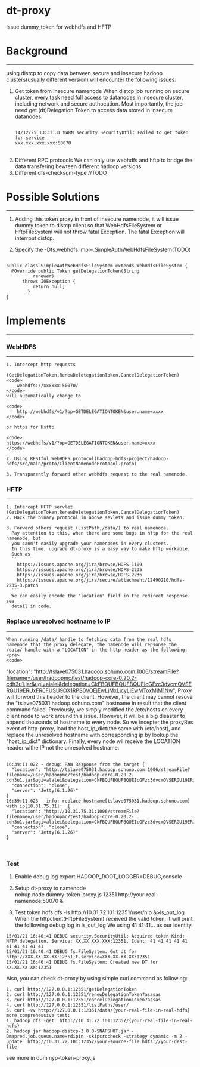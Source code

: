 dt-proxy
===========

Issue dummy_token for webhdfs and HFTP

# Background
**********************

using distcp to copy data between secure and insecure hadoop clusters(usually
        different version) will encounter the following issues:
1. Get token from insecure namenode
   When distcp job running on secure cluster, every task need full access to
   datanodes in insecure cluster, including network and secure authocation. Most
   importantly, the job need get (dt)Delegation Token to access data stored in insecure
   datanodes.
   <pre>
   <code>
   14/12/25 13:31:31 WARN security.SecurityUtil: Failed to get token for service
   xxx.xxx.xxx.xxx:50070
   </code>
   </pre>
2. Different RPC protocols
    We can only use webhdfs and hftp to bridge the data transfering bewteen different hadoop versions.
3. Different dfs-checksum-type
    //TODO
    

# Possible Solutions
*********************

1. Adding this token proxy in front of insecure namenode, it will issue dummy
   token to distcp client so that WebHdfsFileSystem or HftpFileSystem will not
   throw fatal Exception. The fatal Exception will interrput distcp.  

2. Specify the -Dfs.webhdfs.impl=<classpath>.SimpleAuthWebHdfsFileSystem(TODO) 
<p>
<code>
public class SimpleAuthWebHdfsFileSystem extends WebHdfsFileSystem {
  @Override public Token<DelegationTokenIdentifier> getDelegationToken(String
          renewer)
      throws IOException {
          return null;
        }
}
</code>
</p>


# Implements
****************
### WebHDFS
****************

    1. Intercept http requests
    
    (GetDelegationToken,RenewDeletegationToken,CancelDelegationToken)
    <code>
        webhdfs://xxxxxx:50070/
    </code>
    will automatically change to 
    
    <code>
        http://webhdfs/v1/?op=GETDELEGATIONTOKEN&user.name=xxxx
    </code>
    
    or https for Hsftp
    
    <code>
    https://webhdfs/v1/?op=GETDELEGATIONTOKEN&user.name=xxxx
    </code>
    
    2. Using RESTful WebHDFS protocol(hadoop-hdfs-project/hadoop-hdfs/src/main/proto/ClientNamenodeProtocol.proto)
    
    3. Transparently forward other webhdfs request to the real namenode.

### HFTP
***************

    1. Intercept HFTP servlet
    (GetDelegationToken,RenewDeletegationToken,CancelDelegationToken)
    2. Hack the binary protocol in above sevlets and issue dummy token.
    
    3. Forward others request (ListPath,/data/) to real namenode. 
      Pay attention to this, when there are some bugs in hftp for the real namenode, but
      you cann't easily upgrade your namenodes in every clusters.
      In this time, upgrade dt-proxy is a easy way to make hftp workable.
      Such as 
      ```
        https://issues.apache.org/jira/browse/HDFS-1109
        https://issues.apache.org/jira/browse/HDFS-2235 
        https://issues.apache.org/jira/browse/HDFS-2236
        https://issues.apache.org/jira/secure/attachment/12490210/hdfs-2235-3.patch
      ```
      We can easily encode the "location" fielf in the redirect response. see
      detail in code.


### Replace unresolved hostname to IP
****************
    When running /data/ handle to fetching data from the real hdfs namenode that the proxy delegate, the namenode will repsonse the /data/ handle with a "LOCATION" in the http header as the following:
    <pre>
    <code>
  "location": "http://tslave075031.hadoop.sohuno.com:1006/streamFile?filename=/user/hadoopmc/test/hadoop-core-0.20.2-cdh3u1.jar&ugi=alalei&delegation=CkFBQUFBQUFBQUEIcGFzc3dvcmQVSERGU19ERUxFR0FUSU9OX1RPS0VOEjEwLjMxLjcyLjEwMToxMjM1Nw",
    </code>
    </pre>
  Proxy will forword this header to the client.
  However, the client may cannot resove the "tslave075031.hadoop.sohuno.com" hostname in result that the client command failed. 
  Previously, we simply modified the /etc/hosts on every client node to work around this issue. However, it will be a big disaster to append thousands of hostname to every node.
  So we incepter the proxyRes event of http-proxy, load the host_ip_dict(the same with /etc/host), and replace the unresolved hostname with corresponding ip by lookup the "host_ip_dict" dictionary. Finally, every node wil receive the LOCATION header withe IP not the unresolved hostname.
  <pre>
  <code>
16:39:11.022 - debug: RAW Response from the target {
  "location": "http://tslave075031.hadoop.sohuno.com:1006/streamFile?filename=/user/hadoopmc/test/hadoop-core-0.20.2-cdh3u1.jar&ugi=alalei&delegation=CkFBQUFBQUFBQUEIcGFzc3dvcmQVSERGU19ERUxFR0FUSU9OX1RPS0VOEjEwLjMxLjcyLjEwMToxMjM1Nw",
  "connection": "close",
  "server": "Jetty(6.1.26)"
}
16:39:11.023 - info: replace hostname[tslave075031.hadoop.sohuno.com] with ip[10.31.75.31]:  {
  "location": "http://10.31.75.31:1006/streamFile?filename=/user/hadoopmc/test/hadoop-core-0.20.2-cdh3u1.jar&ugi=alalei&delegation=CkFBQUFBQUFBQUEIcGFzc3dvcmQVSERGU19ERUxFR0FUSU9OX1RPS0VOEjEwLjMxLjcyLjEwMToxMjM1Nw",
  "connection": "close",
  "server": "Jetty(6.1.26)"
}
  </code>
  </pre>
 
### Test
1. Enable debug log
export HADOOP_ROOT_LOGGER=DEBUG,console

2. Setup dt-proxy to namenode  
nohup node dummy-token-proxy.js 12351 http://your-real-namenode:50070 &

3. Test token
hdfs dfs -ls hftp://10.31.72.101:12351/user/nlp &>ls_out_log
When the hftpclient(HftpFileSystem) received the valid token, it will print the folllowing debug log in ls_out_log
We using 41 41 41... as our identity.
```
15/01/21 16:40:41 DEBUG security.SecurityUtil: Acquired token Kind: HFTP delegation, Service: XX.XX.XXX.XXX:12351, Ident: 41 41 41 41 41 41 41 41 41 41
15/01/21 16:40:41 DEBUG fs.FileSystem: Got dt for hftp://XXX.XX.XX.XX:12351;t.service=XXX.XX.XX.XX:12351
15/01/21 16:40:41 DEBUG fs.FileSystem: Created new DT for XX.XX.XX.XX:12351
```


Also, you can check dt-proxy by using simple curl command as following:

```
1. curl http://127.0.0.1:12351/getDelegationToken
2. curl http://127.0.0.1:12351/renewDelegationToken?asasas
3. curl http://127.0.0.1:12351/cancelDelegationToken?assas
4. curl http://127.0.0.1:12351/listPaths/user/
5. curl -vv http://127.0.0.1:12351/data/{your-real-file-in-real-hdfs}
more comprehessive test: 
1. hadoop dfs -get  hftp://10.31.72.101:12357/{your-real-file-in-real-hdfs} 
2. hadoop jar hadoop-distcp-3.0.0-SNAPSHOT.jar -Dmapred.job.queue.name=rdipin -skipcrccheck -strategy dynamic -m 2 -update  hftp://10.31.72.101:12357/your-source-file hdfs://your-dest-file
```
see more in dummyp-token-proxy.js
